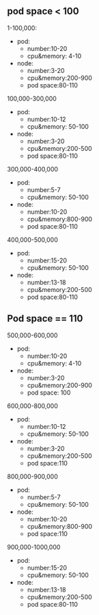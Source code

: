 ## pod space < 100

1-100,000:

* pod:
  * number:10-20
  * cpu&memory: 4-10
* node:
  * number:3-20
  * cpu&memory:200-900
  * pod space:80-110



100,000-300,000

- pod:
  - number:10-12
  - cpu&memory: 50-100
- node:
  - number:3-20
  - cpu&memory:200-500
  - pod space:80-110

300,000-400,000

- pod:
  - number:5-7
  - cpu&memory: 50-100
- node:
  - number:10-20
  - cpu&memory:800-900
  - pod space:80-110

400,000-500,000

- pod:
  - number:15-20
  - cpu&memory: 50-100
- node:
  - number:13-18
  - cpu&memory:200-500
  - pod space:80-110



## Pod space == 110



500,000-600,000

- pod:
  - number:10-20
  - cpu&memory: 4-10
- node:
  - number:3-20
  - cpu&memory:200-900
  - pod space: 100



600,000-800,000

- pod:
  - number:10-12
  - cpu&memory: 50-100
- node:
  - number:3-20
  - cpu&memory:200-500
  - pod space:110

800,000-900,000

- pod:
  - number:5-7
  - cpu&memory: 50-100
- node:
  - number:10-20
  - cpu&memory:800-900
  - pod space:110

900,000-1000,000

- pod:
  - number:15-20
  - cpu&memory: 50-100
- node:
  - number:13-18
  - cpu&memory:200-500
  - pod space:80-110











